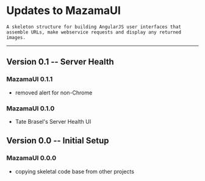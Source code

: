# Updates to MazamaUI

```
A skeleton structure for building AngularJS user interfaces that
assemble URLs, make webservice requests and display any returned
images.
```

----

## Version 0.1 -- Server Health

### MazamaUI 0.1.1

 * removed alert for non-Chrome

### MazamaUI 0.1.0

 * Tate Brasel's Server Health UI


## Version 0.0 -- Initial Setup

### MazamaUI 0.0.0

 * copying skeletal code base from other projects

